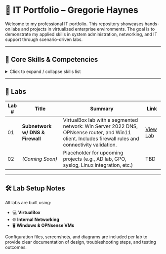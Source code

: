 # 🧠 IT Portfolio – Gregorie Haynes

Welcome to my professional IT portfolio. This repository showcases hands-on labs and projects in virtualized enterprise environments. The goal is to demonstrate my applied skills in system administration, networking, and IT support through scenario-driven labs.

---

## 💼 Core Skills & Competencies

<details>
  <summary>Click to expand / collapse skills list</summary>

- Network Segmentation & Subnetting
- Windows Server Administration
- DNS, DHCP, LDAP Services
- VirtualBox Virtual Networking
- Firewall Rule Configuration (e.g., OPNsense)
- Windows 11 Client Configuration
- Active Directory Fundamentals
- User Access Management
- Troubleshooting & Diagnostics
- IT Documentation & Process Clarity

</details>

---

## 🧪 Labs

| Lab # | Title | Summary | Link |
|------|-------|---------|------|
| 01 | **Subnetwork w/ DNS & Firewall** | VirtualBox lab with a segmented network: Win Server 2022 DNS, OPNsense router, and Win11 client. Includes firewall rules and connectivity validation. | [View Lab](README/Project01.md) |
| 02 | *(Coming Soon)* | Placeholder for upcoming projects (e.g., AD lab, GPO, syslog, Linux integration, etc.) | TBD |

---

## 🛠️ Lab Setup Notes

All labs are built using:

- 💻 **VirtualBox**
- 🌐 **Internal Networking**
- 🖥️ **Windows & OPNsense VMs**

Configuration files, screenshots, and diagrams are included per lab to provide clear documentation of design, troubleshooting steps, and testing outcomes.
